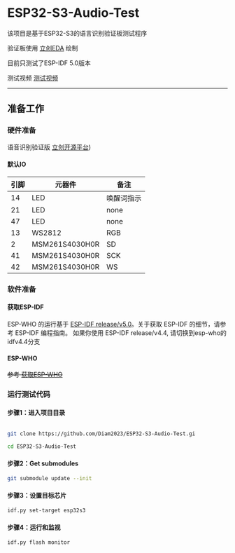 # ESP32-S3-Audio-Test

该项目是基于ESP32-S3的语言识别验证板测试程序

验证板使用 [立创EDA](https://lceda.cn/) 绘制

目前只测试了ESP-IDF 5.0版本

测试视频 [测试视频](https://oshwhub.com/attachments/2023/11/JdvqdwuP8ncqcF0woqnOiNfN69BlSjUTDFOELuhI.mp4)

---

## 准备工作

### 硬件准备

语音识别验证版 [立创开源平台](https://oshwhub.com/monoliths/esp32-s3-based-language-recognition-verification-board))

#### 默认IO

|引脚|元器件|备注|
|--|--|--|
|14|LED|唤醒词指示|
|21|LED|none|
|47|LED|none|
|13|WS2812|RGB|
|2|MSM261S4030H0R|SD|
|41|MSM261S4030H0R|SCK|
|42|MSM261S4030H0R|WS|

### 软件准备

#### 获取ESP-IDF

ESP-WHO 的运行基于 [ESP-IDF release/v5.0](https://github.com/espressif/esp-idf/tree/release/v5.0)。关于获取 ESP-IDF 的细节，请参考 ESP-IDF 编程指南。 如果你使用 ESP-IDF release/v4.4, 请切换到esp-who的idfv4.4分支

#### ESP-WHO

~~参考 [获取ESP-WHO](https://github.com/espressif/esp-who/blob/master/README_CN.md#%E8%8E%B7%E5%8F%96-esp-who)~~

### 运行测试代码

#### 步骤1：进入项目目录

```sh

git clone https://github.com/Diam2023/ESP32-S3-Audio-Test.gi

cd ESP32-S3-Audio-Test

```

#### 步骤2：Get submodules

```sh
git submodule update --init
```

#### 步骤3：设置目标芯片

```sh
idf.py set-target esp32s3
```

#### 步骤4：运行和监视

```sh
idf.py flash monitor
```
